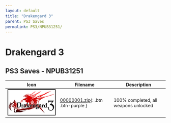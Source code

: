 ```yaml
---
layout: default
title: "Drakengard 3"
parent: PS3 Saves
permalink: PS3/NPUB31251/
---
```

# Drakengard 3

## PS3 Saves - NPUB31251

| Icon | Filename | Description |
|------|----------|-------------|
| ![Drakengard 3](ICON0.PNG) | [00000001.zip](00000001.zip){: .btn .btn-purple } | 100% completed, all weapons unlocked |
